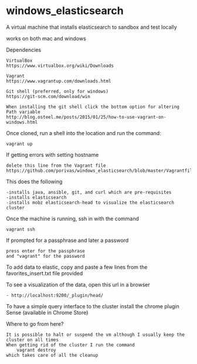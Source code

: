 # windows_elasticsearch

A virtual machine that installs elasticsearch to sandbox and test locally

works on both mac and windows

Dependencies
	
	VirtualBox 
	https://www.virtualbox.org/wiki/Downloads

	Vagrant 
	https://www.vagrantup.com/downloads.html

	Git shell (preferred, only for windows) 
	https://git-scm.com/download/win

	When installing the git shell click the bottom option for altering Path variable
	http://blog.osteel.me/posts/2015/01/25/how-to-use-vagrant-on-windows.html

Once cloned, run a shell into the location and run the command:
	
	vagrant up

If getting errors with setting hostname
	
	delete this line from the Vagrant file
	https://github.com/porivas/windows_elasticsearch/blob/master/Vagrantfile#L17

This does the following
	
	-installs java, ansible, git, and curl which are pre-requisites
	-installs elasticsearch
	-installs mobz elasticsearch-head to visualize the elasticsearch cluster

Once the machine is running, ssh in with the command
	
	vagrant ssh

If prompted for a passphrase and later a password

	press enter for the passphrase
	and "vagrant" for the password

To add data to elastic, copy and paste a few lines from the favorites_insert.txt file provided

To see a visualization of the data, open this url in a browser
	
	- http://localhost:9200/_plugin/head/

To have a simple query interface to the cluster install the chrome plugin Sense (available in Chrome Store)

Where to go from here?
	
	It is possible to halt or suspend the vm although I usually keep the cluster on all times
	When getting rid of the cluster I run the command 
		vagrant destroy 
	which takes care of all the cleanup